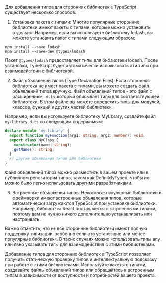 Для добавления типов для сторонних библиотек в TypeScript существует несколько способов:

1. Установка пакета с типами:
Многие популярные сторонние библиотеки имеют пакеты с типами, которые можно установить отдельно. Например, если вы используете библиотеку lodash, вы можете установить пакет с типами следующим образом:

```shell
npm install --save lodash
npm install --save-dev @types/lodash
```

Пакет `@types/lodash` предоставляет типы для библиотеки lodash. После установки, TypeScript будет автоматически использовать эти типы при взаимодействии с библиотекой.

2. Файл объявлений типов (Type Declaration Files):
Если сторонняя библиотека не имеет пакета с типами, вы можете создать файл объявлений типов вручную. Файл объявлений типов - это файл с расширением `.d.ts`, который описывает типы для соответствующей библиотеки. В этом файле вы можете определить типы для модулей, классов, функций и других частей библиотеки.

Например, если вы используете библиотеку MyLibrary, создайте файл `my-library.d.ts` со следующим содержимым:

```typescript
declare module 'my-library' {
  export function myFunction(arg1: string, arg2: number): void;
  export class MyClass {
    constructor(name: string);
    getName(): string;
  }
  // другие объявления типов для библиотеки
}
```

Файл объявлений типов можно разместить в вашем проекте или в публичном репозитории типов, таком как DefinitelyTyped, чтобы их можно было легко использовать другими разработчиками.

3. Встроенные объявления типов:
Некоторые популярные библиотеки и фреймворки имеют встроенные объявления типов, которые автоматически загружаются TypeScript при установке библиотеки. Например, библиотека React поставляется с встроенными типами, поэтому вам не нужно ничего дополнительно устанавливать или настраивать.

Важно отметить, что не все сторонние библиотеки имеют полную поддержку типизации, особенно если это устаревшие или менее популярные библиотеки. В таких случаях можно использовать типы any или явно указывать типы для взаимодействия с этими библиотеками.

Добавление типов для сторонних библиотек в TypeScript позволяет получить статическую проверку типов и интеллектуальную подсказку при работе с этими библиотеками. Используйте пакеты с типами, создавайте файлы объявлений типов или обращайтесь к встроенным типам в зависимости от доступности и потребностей вашего проекта.